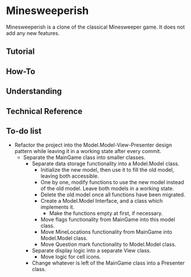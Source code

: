 # Minesweeperish
Minesweeperish is a clone of the classical Minesweeper game. It does not add any new features.
## Tutorial
## How-To
## Understanding
## Technical Reference
## To-do list
* Refactor the project into the Model.Model-View-Presenter design pattern while leaving it in a working state after every commit.
    * Separate the MainGame class into smaller classes.
        * Separate data storage functionality into a Model.Model class.
            * Initialize the new model, then use it to fill the old model, leaving both accessible.
            * One by one, modify functions to use the new model instead of the old model. Leave both models in a working state.
            * Delete the old model once all functions have been migrated.
            * Create a Model.Model Interface, and a class which implements it.
                * Make the functions empty at first, if necessary.
            * Move flags functionality from MainGame into this model class.
            * Move MineLocations functionality from MainGame into Model.Model class.
            * Move Question mark functionality to Model.Model class. 
        * Separate display logic into a separate View class.
            * Move logic for cell icons.
        * Change whatever is left of the MainGame class into a Presenter class.
